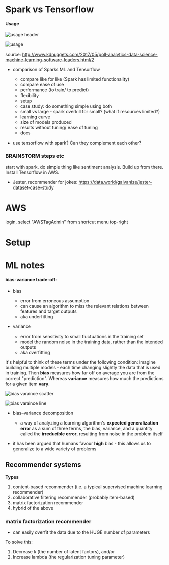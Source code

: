 # Spark vs Tensorflow

#### Usage
![usage header](file://C:\Users\msinton\Documents\research\images\usage_header.png)

![usage](file://C:\Users\msinton\Documents\research\images\tensorflow_spark_usage.png)

source: http://www.kdnuggets.com/2017/05/poll-analytics-data-science-machine-learning-software-leaders.html/2

- comparison of Sparks ML and Tensorflow
    - compare like for like (Spark has limited functionality)
    - compare ease of use
    - performance (to train/ to predict)
    - flexibility
    - setup
    - case study: do something simple using both
    - small vs large - spark overkill for small? (what if resources limited?)
    - learning curve
    - size of models produced
    - results without tuning/ ease of tuning
    - docs

- use tensorflow with spark? Can they complement each other?

### BRAINSTORM steps etc
start with spark. do simple thing like sentiment analysis.
Build up from there.
Install Tensorflow in AWS.

- Jester, recommender for jokes:
https://data.world/galvanize/jester-dataset-case-study

# AWS
login, select "AWSTagAdmin" from shortcut menu top-right

# Setup


# ML notes

#### bias-variance trade-off:
- bias
    - error from erroneous assumption
    - can cause an algorithm to miss the relevant relations between features and target outputs
    - aka underfitting

- variance
    - error from sensitivity to small fluctuations in the training set
    - model the random noise in the training data, rather than the intended outputs
    - aka overfitting

It's helpful to think of these terms under the following condition:
Imagine building multiple models - each time changing slightly the data
that is used in training.
Then **bias** measures how far off on average you are from the correct
"prediction".
Whereas **variance** measures how much the predictions for a given item **vary**.


![bias varaince scatter](file://C:\Users\msinton\Documents\research\images\bias_variance.png)

![bias varaince line](file://C:\Users\msinton\Documents\research\images\biasvariance.png)

- bias–variance decomposition
    - a way of analyzing a learning algorithm's **expected generalization error**
    as a sum of three terms, the bias, variance, and a quantity called
    the **irreducible error**, resulting from noise in the problem itself

- it has been argued that humans favour **high** bias - this allows us to
generalize to a wide variety of problems


## Recommender systems

**Types**
1. content-based recommender (i.e. a typical supervised machine learning recommender)
2. collaborative filtering recommender (probably item-based)
3. matrix factorization recommender
4. hybrid of the above


### matrix factorization recommender

- can easily overfit the data due to the HUGE number of parameters

To solve this:

1. Decrease k (the number of latent factors), and/or
2. Increase lambda (the regularization tuning parameter)

